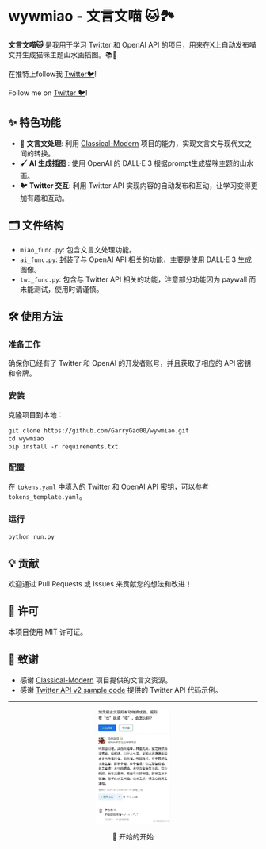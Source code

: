 # wywmiao - 文言文喵 🐱🏞️

**文言文喵🐱** 是我用于学习 Twitter 和 OpenAI API 的项目，用来在X上自动发布喵文并生成猫咪主题山水画插图。📚🎨

在推特上follow我 [Twitter🐦](https://twitter.com/wywmiao)! 

Follow me on [Twitter 🐦](https://twitter.com/wywmiao)! 

## ✨ 特色功能 

- 📜 **文言文处理**: 利用 [Classical-Modern](https://github.com/NiuTrans/Classical-Modern.git) 项目的能力，实现文言文与现代文之间的转换。
- 🖌️ **AI 生成插图** : 使用 OpenAI 的 DALL·E 3 根据prompt生成猫咪主题的山水画。
- 🐦 **Twitter 交互**: 利用 Twitter API 实现内容的自动发布和互动，让学习变得更加有趣和互动。

## 🗂️ 文件结构 

- `miao_func.py`: 包含文言文处理功能。
- `ai_func.py`: 封装了与 OpenAI API 相关的功能，主要是使用 DALL·E 3 生成图像。
- `twi_func.py`: 包含与 Twitter API 相关的功能，注意部分功能因为 paywall 而未能测试，使用时请谨慎。

## 🛠️ 使用方法 

### 准备工作

确保你已经有了 Twitter 和 OpenAI 的开发者账号，并且获取了相应的 API 密钥和令牌。

### 安装

克隆项目到本地：

```
git clone https://github.com/GarryGao00/wywmiao.git
cd wywmiao
pip install -r requirements.txt
```

### 配置

在 `tokens.yaml` 中填入的 Twitter 和 OpenAI API 密钥，可以参考 `tokens_template.yaml`。

### 运行

```
python run.py
```


## 💡 贡献 

欢迎通过 Pull Requests 或 Issues 来贡献您的想法和改进！

## 📄 许可 

本项目使用 MIT 许可证。

## 🙏 致谢 

- 感谢 [Classical-Modern](https://github.com/NiuTrans/Classical-Modern.git) 项目提供的文言文资源。
- 感谢 [Twitter API v2 sample code](https://github.com/twitterdev/Twitter-API-v2-sample-code.git) 提供的 Twitter API 代码示例。

---

<p align="center">
    <img width="30%" src="src/imgs/overview.png">
</p>

<p style="text-align: center;">🌟 开始的开始</p>
